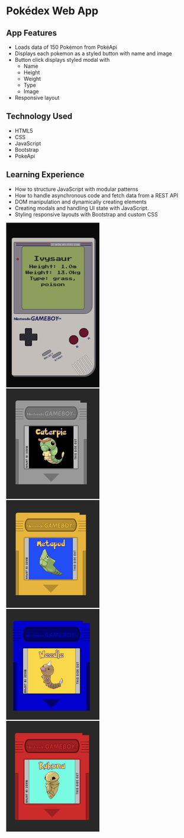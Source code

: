 # Pokédex Web App

## App Features

-   Loads data of 150 Pokémon from PokéApi
-   Displays each pokemon as a styled button with name and image
-   Button click displays styled modal with
    -   Name
    -   Height
    -   Weight
    -   Type
    -  Image
-   Responsive layout

## Technology Used

-   HTML5
-   CSS
-   JavaScript
-   Bootstrap
-   PokeApi

## Learning Experience

-   How to structure JavaScript with modular patterns
-   How to handle asynchronous code and fetch data from a REST API
-   DOM manipulation and dynamically creating elements
-   Creating modals and handling UI state with JavaScript.
-   Styling responsive layouts with Bootstrap and custom CSS
<img src="img/gameboy.png" width="50%" />
<img src="img/cart-gray.png" width="50%" />
<img src="img/cart-yellow.png" width="50%" />
<img src="img/cart-blue.png" width="50%" />
<img src="img/cart-red.png" width="50%" />
